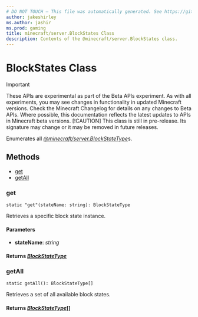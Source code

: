 ```yaml
---
# DO NOT TOUCH — This file was automatically generated. See https://github.com/mojang/minecraftapidocsgenerator to modify descriptions, examples, etc.
author: jakeshirley
ms.author: jashir
ms.prod: gaming
title: minecraft/server.BlockStates Class
description: Contents of the @minecraft/server.BlockStates class.
---
```

# BlockStates Class
>[!IMPORTANT]
>These APIs are experimental as part of the Beta APIs experiment. As with all experiments, you may see changes in functionality in updated Minecraft versions. Check the Minecraft Changelog for details on any changes to Beta APIs. Where possible, this documentation reflects the latest updates to APIs in Minecraft beta versions.
> [!CAUTION]
> This class is still in pre-release.  Its signature may change or it may be removed in future releases.

Enumerates all [*@minecraft/server.BlockStateType*](../../minecraft/server/BlockStateType.md)s.

## Methods
- [get](#get)
- [getAll](#getall)

### **get**
`
static "get"(stateName: string): BlockStateType
`

Retrieves a specific block state instance.

#### **Parameters**
- **stateName**: *string*

#### **Returns** [*BlockStateType*](BlockStateType.md)

### **getAll**
`
static getAll(): BlockStateType[]
`

Retrieves a set of all available block states.

#### **Returns** [*BlockStateType*](BlockStateType.md)[]
